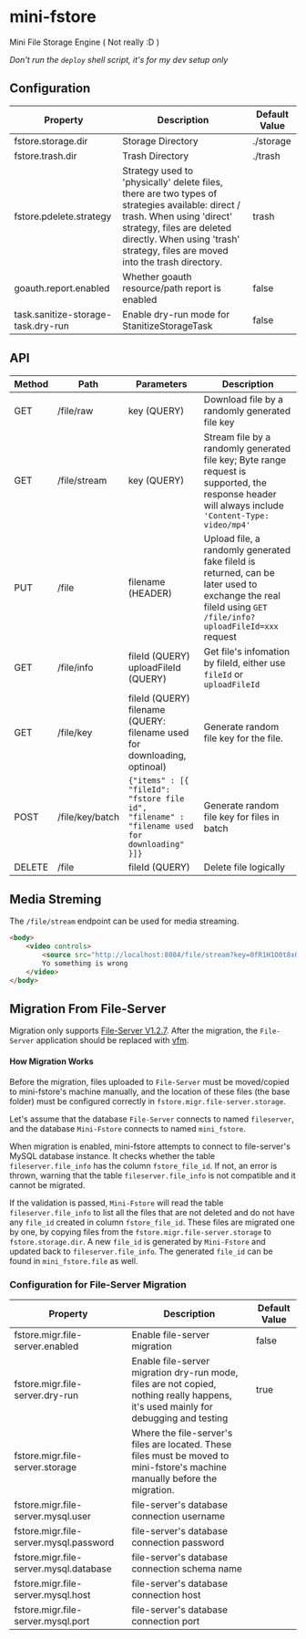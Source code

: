# mini-fstore

Mini File Storage Engine ( Not really :D )

*Don't run the `deploy` shell script, it's for my dev setup only*

## Configuration

| Property                           | Description                                                                                                                                                                                                                               | Default Value |
|------------------------------------|-------------------------------------------------------------------------------------------------------------------------------------------------------------------------------------------------------------------------------------------|---------------|
| fstore.storage.dir                 | Storage Directory                                                                                                                                                                                                                         | ./storage     |
| fstore.trash.dir                   | Trash Directory                                                                                                                                                                                                                           | ./trash       |
| fstore.pdelete.strategy            | Strategy used to 'physically' delete files, there are two types of strategies available: direct / trash. When using 'direct' strategy, files are deleted directly. When using 'trash' strategy, files are moved into the trash directory. | trash         |
| goauth.report.enabled              | Whether goauth resource/path report is enabled                                                                                                                                                                                            | false         |
| task.sanitize-storage-task.dry-run | Enable dry-run mode for StanitizeStorageTask                                                                                                                                                                                              | false         |

<!-- | fstore.server.mode    | Server Mode. There are three kinds of server mode: `cluster`, `proxy`, and `node`. <br><br>In `cluster` mode, servers operate as a single cluster, if every one of them is connected to the same database and using the same disk, they will behave exactly the same. <br><br> But there will be cases where we need to deploy the servers on different machines using different disks. This is when we use `proxy` + `node` mode. The one with `proxy` mode will behave just like a proxy, and the servers with `node` mode will be responsible for storing the actual files. | cluster | -->

## API

| Method | Path            | Parameters                                                                         | Description                                                                                                                                              |
|--------|-----------------|------------------------------------------------------------------------------------|----------------------------------------------------------------------------------------------------------------------------------------------------------|
| GET    | /file/raw       | key (QUERY)                                                                        | Download file by a randomly generated file key                                                                                                           |
| GET    | /file/stream    | key (QUERY)                                                                        | Stream file by a randomly generated file key; Byte range request is supported, the response header will always include `'Content-Type: video/mp4'`       |
| PUT    | /file           | filename (HEADER)                                                                  | Upload file, a randomly generated fake fileId is returned, can be later used to exchange the real fileId using `GET /file/info?uploadFileId=xxx` request |
| GET    | /file/info      | fileId (QUERY)<br>uploadFileId (QUERY)                                             | Get file's infomation by fileId, either use `fileId` or `uploadFileId`                                                                                   |
| GET    | /file/key       | fileId (QUERY)<br>filename (QUERY: filename used for downloading, optinoal)        | Generate random file key for the file.                                                                                                                   |
| POST   | /file/key/batch | `{"items" : [{ "fileId": "fstore file id", "filename" : "filename used for downloading" }]}` | Generate random file key for files in batch                                                                                                              |
| DELETE | /file           | fileId (QUERY)                                                                     | Delete file logically                                                                                                                                    |

## Media Streming

The `/file/stream` endpoint can be used for media streaming.

```html
<body>
    <video controls>
        <source src="http://localhost:8084/file/stream?key=0fR1H1O0t8xQZjPzbGz4lRx%2FbPacIg" type="video/mp4">
        Yo something is wrong
    </video>
</body>
```

## Migration From File-Server

Migration only supports [File-Server V1.2.7](https://github.com/CurtisNewbie/file-server). After the migration, the `File-Server` application should be replaced with [vfm](https://github.com/CurtisNewbie/vfm).

#### How Migration Works

Before the migration, files uploaded to `File-Server` must be moved/copied to mini-fstore's machine manually, and the location of these files (the base folder) must be configured correctly in `fstore.migr.file-server.storage`.

Let's assume that the database `File-Server` connects to named `fileserver`, and the database `Mini-Fstore` connects to named `mini_fstore`.

When migration is enabled, mini-fstore attempts to connect to file-server's MySQL database instance. It checks whether the table `fileserver.file_info` has the column `fstore_file_id`. If not, an error is thrown, warning that the table `fileserver.file_info` is not compatible and it cannot be migrated.

If the validation is passed, `Mini-Fstore` will read the table `fileserver.file_info` to list all the files that are not deleted and do not have any `file_id` created in column `fstore_file_id`. These files are migrated one by one, by copying files from the `fstore.migr.file-server.storage` to `fstore.storage.dir`. A new `file_id` is generated by `Mini-Fstore` and updated back to `fileserver.file_info`. The generated `file_id` can be found in `mini_fstore.file` as well.

### Configuration for File-Server Migration

| Property                               | Description                                                                                                                         | Default Value |
|----------------------------------------|-------------------------------------------------------------------------------------------------------------------------------------|---------------|
| fstore.migr.file-server.enabled        | Enable file-server migration                                                                                                        | false         |
| fstore.migr.file-server.dry-run        | Enable file-server migration dry-run mode, files are not copied, nothing really happens, it's used mainly for debugging and testing | true          |
| fstore.migr.file-server.storage        | Where the file-server's files are located. These files must be moved to mini-fstore's machine manually before the migration.        |               |
| fstore.migr.file-server.mysql.user     | file-server's database connection username                                                                                          |               |
| fstore.migr.file-server.mysql.password | file-server's database connection password                                                                                          |               |
| fstore.migr.file-server.mysql.database | file-server's database connection schema name                                                                                       |               |
| fstore.migr.file-server.mysql.host     | file-server's database connection host                                                                                              |               |
| fstore.migr.file-server.mysql.port     | file-server's database connection port                                                                                              |               |


